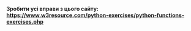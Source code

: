 **Зробити усі вправи з цього сайту:
https://www.w3resource.com/python-exercises/python-functions-exercises.php**

